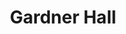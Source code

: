 ---
events:
- building: Gardner Hall
  categories: gardner-hall
  description: Augustus M. Witherspoon became the second African American to earn
    a Ph.D. (in Botany) from NC State, and the first African American to receive a
    doctoral degree and go on to join the faculty.
  event_decade: '1970'
  event_id: '7'
  excerpt: Augustus M. Witherspoon became the second African American to earn a Ph.D.
    (in Botany) from NC State, and the first African American to receive a doctoral
    degree and go on to join the faculty.
  image id (orig): '227377'
  image_caption: Augustus Witherspoon
  image_id: '0227377'
  image_link: https://d.lib.ncsu.edu/collections/catalog/0227377
  start_date: 01/01/1971
  title: Second African American earns Ph.D.
  year: '1971'
- audio_id: sa-rwb-005
  building: Gardner Hall
  categories: gardner-hall
  description: The first African American woman academic staff member, Mrs. Justina
    Williams, was hired to work in the Department of Genetics' Drosophila research
    lab. Many African Americans had worked at State prior to Williams's appointment;
    however, they primarily worked in custodial or food service positions.
  event_decade: '1950'
  event_id: '87'
  excerpt: The first African American woman academic staff member, Mrs. Justina Williams,
    was hired to work in the Department of Genetics' Drosophila research lab. Many
    African Americans had worked at State prior to Williams's appointment; however,
    they primarily worked in custodial or food service positions.
  image id (orig): '0226641'
  image_caption: Justina Williams conducting genetics research
  image_id: '0226641'
  image_link: https://d.lib.ncsu.edu/collections/catalog/ua023_025_278374_20200131_1246
  redirect_from: /events/13/index.html
  start_date: 1/1/1958
  title: First African American Academic Staff Member
  year: '1958'
lat: '35.7869'
layout: post
leafleticon: /demostite/assets/leaflet/img/graduate.svg
lng: '-78.672401'
order: 11
permalink: places/gardner-hall/
place: gardner-hall
route:
  code: Ok
  routes:
  - distance: 117.422
    duration: 84.692
    geometry:
      coordinates:
      - - -78.672344
        - 35.786887
      - - -78.672365
        - 35.786829
      - - -78.672368
        - 35.786749
      - - -78.672228
        - 35.786641
      - - -78.672228
        - 35.786624
      - - -78.672256
        - 35.786624
      - - -78.672418
        - 35.7862
      - - -78.672746
        - 35.786278
      type: LineString
    legs:
    - admins:
      - iso_3166_1: US
        iso_3166_1_alpha3: USA
      distance: 117.422
      duration: 84.692
      steps:
      - distance: 34.592
        driving_side: right
        duration: 24.361
        geometry:
          coordinates:
          - - -78.672344
            - 35.786887
          - - -78.672365
            - 35.786829
          - - -78.672368
            - 35.786749
          - - -78.672228
            - 35.786641
          - - -78.672228
            - 35.786624
          type: LineString
        intersections:
        - admin_index: 0
          bearings:
          - 188
          classes:
          - restricted
          duration: 10.981
          entry:
          - true
          geometry_index: 0
          is_urban: true
          location:
          - -78.672344
          - 35.786887
          mapbox_streets_v8:
            class: service
          out: 0
          weight: 10.981
        - admin_index: 0
          bearings:
          - 8
          - 134
          entry:
          - false
          - true
          geometry_index: 2
          in: 0
          is_urban: true
          location:
          - -78.672368
          - 35.786749
          mapbox_streets_v8:
            class: street
          out: 1
        maneuver:
          bearing_after: 188
          bearing_before: 0
          instruction: Walk south on Derieux Street.
          location:
          - -78.672344
          - 35.786887
          type: depart
        mode: walking
        name: Derieux Street
        weight: 24.361
      - distance: 3
        driving_side: right
        duration: 2.113
        geometry:
          coordinates:
          - - -78.672228
            - 35.786624
          - - -78.672256
            - 35.786624
          type: LineString
        intersections:
        - admin_index: 0
          bearings:
          - 270
          - 319
          entry:
          - true
          - false
          geometry_index: 4
          in: 1
          is_urban: true
          location:
          - -78.672228
          - 35.786624
          mapbox_streets_v8:
            class: service
          out: 0
          turn_weight: 5
        maneuver:
          bearing_after: 270
          bearing_before: 139
          instruction: Turn right onto the walkway.
          location:
          - -78.672228
          - 35.786624
          modifier: right
          type: turn
        mode: walking
        name: ''
        weight: 7.113
      - distance: 49
        driving_side: right
        duration: 36.507
        geometry:
          coordinates:
          - - -78.672256
            - 35.786624
          - - -78.672418
            - 35.7862
          type: LineString
        intersections:
        - admin_index: 0
          bearings:
          - 90
          - 197
          entry:
          - false
          - true
          geometry_index: 5
          in: 0
          is_urban: true
          location:
          - -78.672256
          - 35.786624
          mapbox_streets_v8:
            class: service
          out: 1
          turn_duration: 2
          turn_weight: 2
        maneuver:
          bearing_after: 197
          bearing_before: 270
          instruction: Turn left onto the walkway.
          location:
          - -78.672256
          - 35.786624
          modifier: left
          type: turn
        mode: walking
        name: ''
        weight: 36.507
      - distance: 30.83
        driving_side: right
        duration: 21.711
        geometry:
          coordinates:
          - - -78.672418
            - 35.7862
          - - -78.672746
            - 35.786278
          type: LineString
        intersections:
        - admin_index: 0
          bearings:
          - 17
          - 286
          entry:
          - false
          - true
          geometry_index: 6
          in: 0
          is_urban: true
          location:
          - -78.672418
          - 35.7862
          mapbox_streets_v8:
            class: service
          out: 1
        maneuver:
          bearing_after: 286
          bearing_before: 197
          instruction: Turn right onto the walkway.
          location:
          - -78.672418
          - 35.7862
          modifier: right
          type: turn
        mode: walking
        name: ''
        weight: 21.711
      - distance: 0
        driving_side: right
        duration: 0
        geometry:
          coordinates:
          - - -78.672746
            - 35.786278
          - - -78.672746
            - 35.786278
          type: LineString
        intersections:
        - admin_index: 0
          bearings:
          - 106
          entry:
          - true
          geometry_index: 7
          in: 0
          location:
          - -78.672746
          - 35.786278
        maneuver:
          bearing_after: 0
          bearing_before: 286
          instruction: Your destination is on the right.
          location:
          - -78.672746
          - 35.786278
          modifier: right
          type: arrive
        mode: walking
        name: ''
        weight: 0
      summary: Derieux Street
      weight: 89.692
    weight: 89.692
    weight_name: pedestrian
  waypoints:
  - distance: 5.328
    location:
    - -78.672344
    - 35.786887
    name: Derieux Street
  - distance: 17.526
    location:
    - -78.672746
    - 35.786278
    name: ''
title: Gardner Hall

---